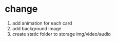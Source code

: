# change

1. add animation for each card
2. add background image
3. create static folder to storage img/video/audio